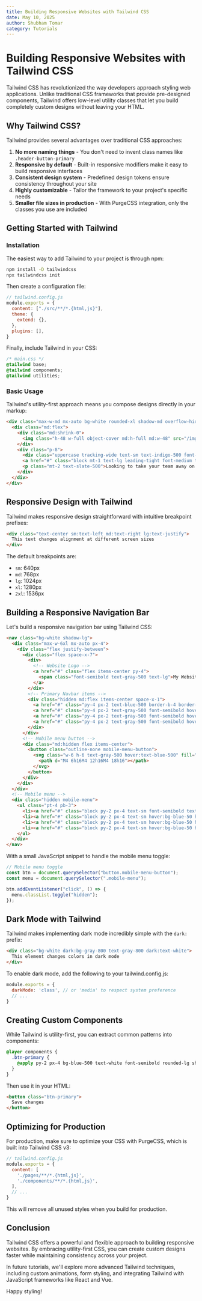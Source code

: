 ```yaml
---
title: Building Responsive Websites with Tailwind CSS
date: May 10, 2025
author: Shubham Tomar
category: Tutorials
---
```


# Building Responsive Websites with Tailwind CSS

Tailwind CSS has revolutionized the way developers approach styling web applications. Unlike traditional CSS frameworks that provide pre-designed components, Tailwind offers low-level utility classes that let you build completely custom designs without leaving your HTML.

## Why Tailwind CSS?

Tailwind provides several advantages over traditional CSS approaches:

1. **No more naming things** - You don't need to invent class names like `.header-button-primary`
2. **Responsive by default** - Built-in responsive modifiers make it easy to build responsive interfaces
3. **Consistent design system** - Predefined design tokens ensure consistency throughout your site
4. **Highly customizable** - Tailor the framework to your project's specific needs
5. **Smaller file sizes in production** - With PurgeCSS integration, only the classes you use are included

## Getting Started with Tailwind

### Installation

The easiest way to add Tailwind to your project is through npm:

```bash
npm install -D tailwindcss
npx tailwindcss init
```

Then create a configuration file:

```js
// tailwind.config.js
module.exports = {
  content: ["./src/**/*.{html,js}"],
  theme: {
    extend: {},
  },
  plugins: [],
}
```

Finally, include Tailwind in your CSS:

```css
/* main.css */
@tailwind base;
@tailwind components;
@tailwind utilities;
```

### Basic Usage

Tailwind's utility-first approach means you compose designs directly in your markup:

```html
<div class="max-w-md mx-auto bg-white rounded-xl shadow-md overflow-hidden md:max-w-2xl">
  <div class="md:flex">
    <div class="md:shrink-0">
      <img class="h-48 w-full object-cover md:h-full md:w-48" src="/img/building.jpg" alt="Modern building architecture">
    </div>
    <div class="p-8">
      <div class="uppercase tracking-wide text-sm text-indigo-500 font-semibold">Company retreats</div>
      <a href="#" class="block mt-1 text-lg leading-tight font-medium text-black hover:underline">Incredible accommodation for your team</a>
      <p class="mt-2 text-slate-500">Looking to take your team away on a retreat to enjoy awesome food and take in some sunshine?</p>
    </div>
  </div>
</div>
```

## Responsive Design with Tailwind

Tailwind makes responsive design straightforward with intuitive breakpoint prefixes:

```html
<div class="text-center sm:text-left md:text-right lg:text-justify">
  This text changes alignment at different screen sizes
</div>
```

The default breakpoints are:
- `sm`: 640px
- `md`: 768px
- `lg`: 1024px
- `xl`: 1280px
- `2xl`: 1536px

## Building a Responsive Navigation Bar

Let's build a responsive navigation bar using Tailwind CSS:

```html
<nav class="bg-white shadow-lg">
  <div class="max-w-6xl mx-auto px-4">
    <div class="flex justify-between">
      <div class="flex space-x-7">
        <div>
          <!-- Website Logo -->
          <a href="#" class="flex items-center py-4">
            <span class="font-semibold text-gray-500 text-lg">My Website</span>
          </a>
        </div>
        <!-- Primary Navbar items -->
        <div class="hidden md:flex items-center space-x-1">
          <a href="#" class="py-4 px-2 text-blue-500 border-b-4 border-blue-500 font-semibold">Home</a>
          <a href="#" class="py-4 px-2 text-gray-500 font-semibold hover:text-blue-500 transition duration-300">Services</a>
          <a href="#" class="py-4 px-2 text-gray-500 font-semibold hover:text-blue-500 transition duration-300">About</a>
          <a href="#" class="py-4 px-2 text-gray-500 font-semibold hover:text-blue-500 transition duration-300">Contact Us</a>
        </div>
      </div>
      <!-- Mobile menu button -->
      <div class="md:hidden flex items-center">
        <button class="outline-none mobile-menu-button">
          <svg class="w-6 h-6 text-gray-500 hover:text-blue-500" fill="none" stroke-linecap="round" stroke-linejoin="round" stroke-width="2" viewBox="0 0 24 24" stroke="currentColor">
            <path d="M4 6h16M4 12h16M4 18h16"></path>
          </svg>
        </button>
      </div>
    </div>
  </div>
  <!-- Mobile menu -->
  <div class="hidden mobile-menu">
    <ul class="pt-4 pb-3">
      <li><a href="#" class="block py-2 px-4 text-sm font-semibold text-blue-500">Home</a></li>
      <li><a href="#" class="block py-2 px-4 text-sm hover:bg-blue-50 hover:text-blue-500 transition duration-300">Services</a></li>
      <li><a href="#" class="block py-2 px-4 text-sm hover:bg-blue-50 hover:text-blue-500 transition duration-300">About</a></li>
      <li><a href="#" class="block py-2 px-4 text-sm hover:bg-blue-50 hover:text-blue-500 transition duration-300">Contact Us</a></li>
    </ul>
  </div>
</nav>
```

With a small JavaScript snippet to handle the mobile menu toggle:

```javascript
// Mobile menu toggle
const btn = document.querySelector("button.mobile-menu-button");
const menu = document.querySelector(".mobile-menu");

btn.addEventListener("click", () => {
  menu.classList.toggle("hidden");
});
```

## Dark Mode with Tailwind

Tailwind makes implementing dark mode incredibly simple with the `dark:` prefix:

```html
<div class="bg-white dark:bg-gray-800 text-gray-800 dark:text-white">
  This element changes colors in dark mode
</div>
```

To enable dark mode, add the following to your tailwind.config.js:

```js
module.exports = {
  darkMode: 'class', // or 'media' to respect system preference
  // ...
}
```

## Creating Custom Components

While Tailwind is utility-first, you can extract common patterns into components:

```css
@layer components {
  .btn-primary {
    @apply py-2 px-4 bg-blue-500 text-white font-semibold rounded-lg shadow-md hover:bg-blue-700 focus:outline-none focus:ring-2 focus:ring-blue-400 focus:ring-opacity-75;
  }
}
```

Then use it in your HTML:

```html
<button class="btn-primary">
  Save changes
</button>
```

## Optimizing for Production

For production, make sure to optimize your CSS with PurgeCSS, which is built into Tailwind CSS v3:

```js
// tailwind.config.js
module.exports = {
  content: [
    './pages/**/*.{html,js}',
    './components/**/*.{html,js}',
  ],
  // ...
}
```

This will remove all unused styles when you build for production.

## Conclusion

Tailwind CSS offers a powerful and flexible approach to building responsive websites. By embracing utility-first CSS, you can create custom designs faster while maintaining consistency across your project.

In future tutorials, we'll explore more advanced Tailwind techniques, including custom animations, form styling, and integrating Tailwind with JavaScript frameworks like React and Vue.

Happy styling!
